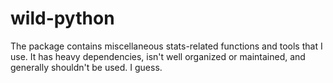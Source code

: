 # wild-python
The package contains miscellaneous stats-related functions and tools that I use. It has heavy dependencies, isn't well organized or maintained, and generally shouldn't be used. I guess.
